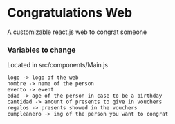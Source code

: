 # Congratulations Web

A customizable react.js web to congrat someone

### Variables to change

Located in src/components/Main.js

```
logo -> logo of the web
nombre -> name of the person
evento -> event 
edad -> age of the person in case to be a birthday
cantidad -> amount of presents to give in vouchers
regalos -> presents showed in the vouchers 
cumpleanero -> img of the person you want to congrat
```